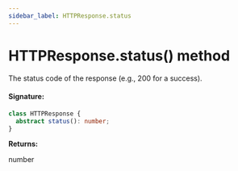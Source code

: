 ```yaml
---
sidebar_label: HTTPResponse.status
---
```


# HTTPResponse.status() method

The status code of the response (e.g., 200 for a success).

#### Signature:

```typescript
class HTTPResponse {
  abstract status(): number;
}
```

**Returns:**

number
